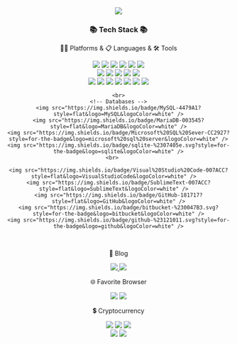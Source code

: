 <div align=center>
	<img src="https://capsule-render.vercel.app/api?type=waving&color=auto&height=200&section=header&text=bug41%20Github&fontSize=90" />	
</div>
<div align=center>
	<h3>📚 Tech Stack 📚</h3>
	<p>🧑‍💻 Platforms & 📋 Languages & 🛠 Tools </p>
</div>
<div align="center">	
	<!-- Front-End -->
	<img src="https://img.shields.io/badge/HTML5-E34F26?style=flat&logo=HTML5&logoColor=white" />
	<img src="https://img.shields.io/badge/CSS3-1572B6?style=flat&logo=CSS3&logoColor=white" />
	<img src="https://img.shields.io/badge/JavaScript-F7DF1E?style=flat&logo=JavaScript&logoColor=white" />
	<img src="https://img.shields.io/badge/jQuery-0769AD?style=flat&logo=jQuery&logoColor=white" />
	<img src="https://img.shields.io/badge/Bootstrap-7952B3?style=flat&logo=Bootstrap&logoColor=white" />	
	<img src="https://img.shields.io/badge/react-%2320232a.svg?style=for-the-badge&logo=react&logoColor=%2361DAFB" />	
	<br>	
	<!-- Back-End -->
	<img src="https://img.shields.io/badge/php-%23777BB4.svg?style=for-the-badge&logo=php&logoColor=white" />
	<img src="https://img.shields.io/badge/laravel-%23FF2D20.svg?style=for-the-badge&logo=laravel&logoColor=white" />
	<img src="https://img.shields.io/badge/Java-007396?style=flat&logo=Conda-Forge&logoColor=white" />
	<img src="https://img.shields.io/badge/spring-%236DB33F.svg?style=for-the-badge&logo=spring&logoColor=white" />
	<img src="https://img.shields.io/badge/Gradle-02303A.svg?style=for-the-badge&logo=Gradle&logoColor=white" />
	<br>
	<!-- SERVER -->
	<img src="https://img.shields.io/badge/Linux-FCC624?style=flat&logo=Linux&logoColor=white" />
	<img src="https://img.shields.io/badge/cent%20os-002260?style=for-the-badge&logo=centos&logoColor=F0F0F0" />
	<img src="https://img.shields.io/badge/docker-%230db7ed.svg?style=for-the-badge&logo=docker&logoColor=white" />
	<img src="https://img.shields.io/badge/apache-%23D42029.svg?style=for-the-badge&logo=apache&logoColor=white" />
	<img src="https://img.shields.io/badge/Tomcat-F8DC75?style=flat&logo=ApacheTomcat&logoColor=white" />
	<img src="https://img.shields.io/badge/NGINX-009639?style=flat&logo=NGINX&logoColor=white" />
	<img src="https://img.shields.io/badge/AWS-232F3E?style=flat&logo=AmazonAWS&logoColor=white" />	
	
	<br>
	<!-- Databases -->
	<img src="https://img.shields.io/badge/MySQL-4479A1?style=flat&logo=MySQL&logoColor=white" />
	<img src="https://img.shields.io/badge/MariaDB-003545?style=flat&logo=MariaDB&logoColor=white" />
	<img src="https://img.shields.io/badge/Microsoft%20SQL%20Sever-CC2927?style=for-the-badge&logo=microsoft%20sql%20server&logoColor=white" />
	<img src="https://img.shields.io/badge/sqlite-%2307405e.svg?style=for-the-badge&logo=sqlite&logoColor=white" />
	<br>	
		
	<img src="https://img.shields.io/badge/Visual%20Studio%20Code-007ACC?style=flat&logo=VisualStudioCode&logoColor=white" />	
	<img src="https://img.shields.io/badge/SublimeText-007ACC?style=flat&logo=SublimeText&logoColor=white" />	
	<img src="https://img.shields.io/badge/GitHub-181717?style=flat&logo=GitHub&logoColor=white" />
	<img src="https://img.shields.io/badge/bitbucket-%230047B3.svg?style=for-the-badge&logo=bitbucket&logoColor=white" />
	<img src="https://img.shields.io/badge/github-%23121011.svg?style=for-the-badge&logo=github&logoColor=white" />
</div>
<br>
<div align=center>
	<p>📝 Blog</p>
</div>
<div align=center>	
	<a href="https://bug41.tistory.com" target="blank">
		<img src="https://img.shields.io/badge/Blog-FF9800?style=flat&logo=Blogger&logoColor=white" />
	</a>
	<a href="https://blog.naver.com/bugkingus" target="blank">
		<img src="https://img.shields.io/badge/Blog-FF9800?style=flat&logo=Blogger&logoColor=black" />
	</a>
	<br>
</div>

<div align=center>	
	<p>🌐 Favorite Browser </p>
	<img src="https://img.shields.io/badge/Google%20Chrome-4285F4?style=for-the-badge&logo=GoogleChrome&logoColor=white" />
	<img src="https://img.shields.io/badge/Brave-FB542B?style=for-the-badge&logo=Brave&logoColor=white" />	
</div>

<div align=center>	
	<p>💲 Cryptocurrency </p>
	<img src="https://img.shields.io/badge/Xrp-black?style=for-the-badge&logo=xrp&logoColor=white" />
	<img src="https://img.shields.io/badge/Stellar-7D00FF?style=for-the-badge&logo=Stellar&logoColor=white" />
	<img src="https://img.shields.io/badge/GitHub-181717?style=flat&logo=GitHub&logoColor=white" />
</div>
<div align=center>	
	<img src="https://github-readme-stats.vercel.app/api/top-langs/?username=bug41&layout=compact">
	<img src="https://github-readme-stats.vercel.app/api?username=bug41&show_icons=true">
</div>
